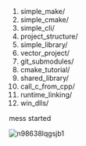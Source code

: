 1) simple_make/
2) simple_cmake/
3) simple_cli/
4) project_structure/
5) simple_library/
6) vector_project/
7) git_submodules/
8) cmake_tutorial/
9) shared_library/
10) call_c_from_cpp/
11) runtime_linking/
12) win_dlls/

mess started

![n98638lqgsjb1](https://github.com/user-attachments/assets/4b89533a-c20f-4665-a096-8a11300282db)
